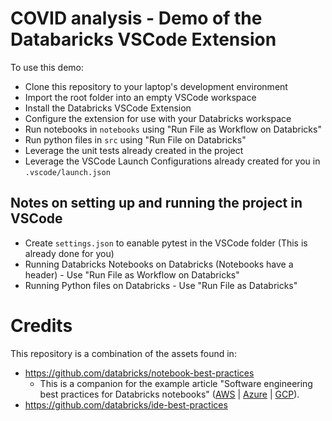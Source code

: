 # COVID analysis - Demo of the Databaricks VSCode Extension

To use this demo:

- Clone this repository to your laptop's development environment
- Import the root folder into an empty VSCode workspace
- Install the Databricks VSCode Extension
- Configure the extension for use with your Databricks workspace
- Run notebooks in `notebooks` using "Run File as Workflow on Databricks"
- Run python files in `src` using "Run File on Databricks"
- Leverage the unit tests already created in the project
- Leverage the VSCode Launch Configurations already created for you in `.vscode/launch.json`



## Notes on setting up and running the project in VSCode

* Create `settings.json` to eanable pytest in the VSCode folder (This is already done for you)
* Running Databricks Notebooks on Databricks (Notebooks have a header) - Use "Run File as Workflow on Databricks"
* Running Python files on Databricks - Use "Run File as Databricks"


# Credits

This repository is a combination of the assets found in:
- https://github.com/databricks/notebook-best-practices
  - This is a companion for the example article "Software engineering best practices for Databricks notebooks" ([AWS](https://docs.databricks.com/notebooks/best-practices.html) | [Azure](https://docs.microsoft.com/azure/databricks/notebooks/best-practices) | [GCP](https://docs.gcp.databricks.com/notebooks/best-practices.html)).
- https://github.com/databricks/ide-best-practices